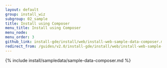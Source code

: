 ```yaml
---
layout: default
group: install_wiz 
subgroup: 02_sample
title: Install using Composer
menu_title: Install using Composer
menu_node: 
menu_order: 3
github_link: install-gde/install/web/install-web-sample-data-composer.md
redirect_from: /guides/v2.0/install-gde/install/web/install-web-sample-data-cli.html
---
```


{% include install/sampledata/sample-data-composer.md %}